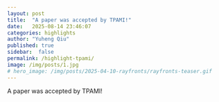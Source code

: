 ```yaml
---
layout: post
title:  "A paper was accepted by TPAMI!"
date:   2025-08-14 23:46:07
categories: highlights
author: "Yuheng Qiu"
published: true
sidebar:  false
permalink: /highlight-tpami/
image: /img/posts/1.jpg
# hero_image: /img/posts/2025-04-10-rayfronts/rayfronts-teaser.gif
---
```


A paper was accepted by TPAMI!